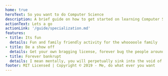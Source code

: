 ```yaml
---
home: true
heroText: So you want to do Computer Science
description: A brief guide on how to get started on learning Computer Science
actionText: Lets a go 
actionLink: '/guide/specialization.md'
features:
- title: Its fun
  details: Fun and family friendly activity for the whooooole family
- title: Be a show off
  details: Get your own bragging license, forever bug the people around you about the things you made
- title: Forever bankrupt
  details: I mean mentally, you will perpetually sink into the void of cs knowledge, eternally 
footer: MIT Licensed | Copyright © 2019 - Me, do what ever you want
---
```

<!-- 
# Main page

`Keep it simple`

## Overal Structure

- Whats does cs consist of
  - list the pathways
  - Sneak a bit about me
- Where to start?
  - What language to use
  - What tools to use
  - basics of (whatever)
  - Whats Next
- Studying sources
  - Youtube
  - Online forums
  - Mooc
- End note, Personal Experiences

## Important things to note:

- `base` url
- folder management
- [yaml font matter](https://jekyllrb.com/docs/front-matter/) -->
